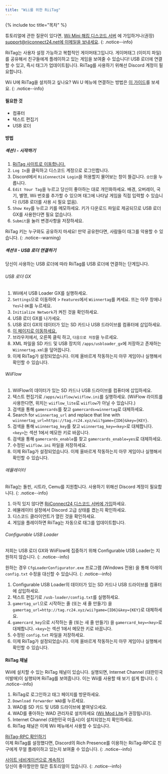 ```yaml
---
title: "Wii를 위한 RiiTag"
---
```


{% include toc title="목차" %}

튜토리얼에 관한 질문이 있다면, [Wii Mini 해킹 디스코드 서버](https://discord.gg/rc24) 에 가입하거나(권장) [support@riiconnect24.net에 이메일을 보내세요](mailto:support@riiconnect24.net).
{: .notice--info}

RiiTag는 사용자 설정 가능하고 복합적인 게이머태그입니다. 게이머태그 (이미지 파일) 를 공유해서 친구들에게 플레이하고 있는 게임을 보여줄 수 있습니다! USB 로더에 연결할 수 있고, 즉시 태그가 업데이트됩니다. RiiTag를 사용하기 위해선 Discord 계정이 필요합니다.

Wii U에 RiiTag을 설치하고 싶나요? Wii U 메뉴에 연결하는 방법은 [이 가이드](riitag-wiiu)를 보세요.
{: .notice--info}

#### 필요한 것

* 컴퓨터
* 텍스트 편집기
* USB 로더

#### 방법

##### 섹션 I - 시작하기

1. [RiiTag 사이트로 이동합니다.](https://tag.rc24.xyz/)
2. `Log In`을 클릭하고 디스코드 계정으로 로그인합니다.
3. Discord에서 `RiiConnect24 Login`을 허용할지 물어보는 창이 뜰겁니다. `승인`을 누릅니다.
4. `Edit Your Tag`을 누르고 당신이 좋아하는 대로 개인화하세요. 배경, 오버레이, 국기, 별명, Wii 번호를 추가할 수 있으며 태그에 나타날 게임을 직접 입력할 수 있습니다 (USB 로더를 사용 시 필요 없음).
5. `Show Key`를 누르고 키를 메모하세요. 키가 다운로드 파일로 제공되므로 USB 로더 GX를 사용한다면 필요 없습니다.
6. `Submit`을 눌러 변경사항을 저장하세요.

RiiTag 키는 누구와도 공유하지 마세요! 만약 공유한다면, 사람들이 태그를 악용할 수 있습니다.
{: .notice--warning}

##### 섹션 II - USB 로더 연결하기

당신이 사용하는 USB 로더에 따라 RiiTag를 USB 로더에 연결하는 단계입니다.

###### USB 로더 GX

1. Wii에서 USB Loader GX를 실행하세요.
2. `Settings`으로 이동하여 > `Features`에서 `Wiinnertag`를 켜세요. 뜨는 아무 창에나 `Yes`나 `OK`를 누르세요.
3. `Initialize Network`가 켜진 것을 확인하세요.
4. USB 로더 GX를 나가세요.
5. USB 로더 GX의 데이터가 있는 SD 카드나 USB 드라이브를 컴퓨터에 삽입하세요.
6. [이 페이지로 이동하세요.](https://tag.rc24.xyz/Wiinnertag.xml)
7. 브라우저에서, 오른쪽 클릭 하고, `다음으로 저장`을 누르세요.
8. XML 파일을 SD 카드 및 USB 장치의 `/apps/usbloader_gx`에 저장하고 존재하는 `Wiinnertag.xml`을 덮어씁니다.
9. 이제 RiiTag가 설정되었습니다. 이제 올바르게 작동하는지 아무 게임이나 실행해서 확인할 수 있습니다.

###### WiiFlow

1. WiIFlow의 데이터가 있는 SD 카드나 USB 드라이브를 컴퓨터에 삽입하세요.
2. 텍스트 편집기로 `/apps/wiiflow/wiiflow.ini`를 실행하세요. (WiiFlow 라이트를 사용한다면, 위치는 `wiiflow_lite`로 `wiiflow`가 아닐 수 있습니다.)
3. 검색을 통해 `gamercards`를 찾고 `gamercards=winnertag`로 대체하세요.
4. Search for `wiinnertag_url` and replace that line with `wiinnertag_url=https://tag.rc24.xyz/wii?game={ID6}&key={KEY}`.
5. 검색을 통해 `wiinnertag_key`를 찾고 `wiinnertag_key=<key>`로 대체합니다. `<key>`는 섹션 1에서 메모한 키로 바꿉니다.
6. 검색을 통해 `gamercards_enable`를 찾고 `gamercards_enable=yes`로 대체하세요.
7. 수정된 `wiiflow.ini` 파일을 저장하세요.
8. 이제 RiiTag가 설정되었습니다. 이제 올바르게 작동하는지 아무 게임이나 실행해서 확인할 수 있습니다.

###### 에뮬레이터

RiiTag는 돌핀, 시트라, Cemu를 지원합니다. 사용하기 위해선 Discord 계정이 필요합니다.
{: .notice--info}

1. 아직 있지 않다면 [RiiConnect24 디스코드 서버에 가입](https://discord.gg/rc24)하세요.
2. 에뮬레이터 설정에서 Discord 고급 상태를 켰는지 확인하세요.
3. 디스코드 클라이언트가 열린 것을 확인하세요.
4. 게임을 플레이하면 RiiTag는 자동으로 태그를 업데이트합니다.

###### Configurable USB Loader

저희는 USB 로더 GX와 WiiFlow에 집중하기 위해 Configurable USB Loader는 지원하지 않습니다.
{: .notice--info}

원하는 경우 `CfgLoaderConfigurator.exe` 프로그램 (Windows 전용) 을 통해 아래의 `config.txt` 수정을 대신할 수 있습니다.
{: .notice--info}

1. Configurable USB Loader의 데이터가 있는 SD 카드나 USB 드라이브를 컴퓨터에 삽입하세요.
2. 텍스트 편집기로 `/usb-loader/config.txt`를 실행하세요.
3. `gamertag_url`으로 시작하는 줄 (또는 새 줄 만들기) 을 `gamertag_url=http://tag.rc24.xyz/wii?game={ID6}&key={KEY}`로 대체하세요.
4. `gamercard_key`으로 시작하는 줄 (또는 새 줄 만들기) 을 `gamercard_key=<key>`로 대체합니다. `<key>`는 섹션 1에서 메모한 키로 바꿉니다.
5. 수정된 `config.txt` 파일을 저장하세요.
6. 이제 RiiTag가 설정되었습니다. 이제 올바르게 작동하는지 아무 게임이나 실행해서 확인할 수 있습니다.

#### RiiTag 채널

Wii에 설치할 수 있는 RiiTag 채널이 있습니다. 실행되면, Internet Channel (대한민국 미발매)이 실행되며 RiiTag를 보여줍니다. 이는 Wii를 사용할 때 보기 쉽게 합니다.
{: .notice--info}

1. RiiTag로 로그인하고 태그 페이지를 방문하세요.
2. `Download Forwarder WAD`를 누르세요.
3. WAD를 SD 카드 및 USB 드라이브에 붙여넣으세요.
4. WAD를 좋아하는 WAD 관리자로 설치하세요 ([Wii Mod Lite](wiimodlite)가 권장됩니다).
5. Internet Channel (대한민국 미출시)이 설치되었는지 확인하세요.
6. RiiTag 채널은 이제 Wii 메뉴에서 사용할 수 있습니다.

[RiiTag-RPC 확인하기](https://github.com/RiiConnect24/RiiTag-RPC/releases/latest)<br> 이제 RiiTag를 설정했다면, Discord의 Rich Presence를 이용하는 RiiTag-RPC로 친구에게 무얼 플레이하고 있는지 보여줄 수 있습니다.
{: .notice--info}

[사이트 네비게이션으로 계속하기](site-navigation)<br>당신이 좋아할만한 많은 튜토리얼이 있습니다.
{: .notice--info}
